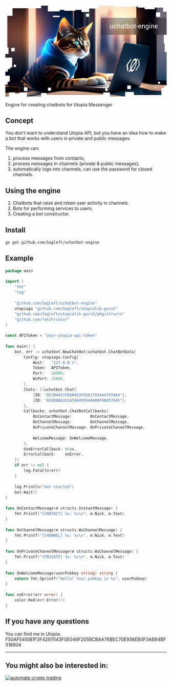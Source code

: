 
![logo](logo.jpg)

Engine for creating chatbots for Utopia Messenger

## Concept

You don't want to understand Utopia API, but you have an idea how to make a bot that works with users in private and public messages.

The engine can:

1. process messages from contacts;
2. process messages in channels (private & public messages);
3. automatically logs into channels, can use the password for closed channels.

## Using the engine

1. Chatbots that raise and retain user activity in channels.
2. Bots for performing services to users.
3. Creating a bot constructor.

## Install

```bash
go get github.com/Sagleft/uchatbot-engine
```

## Example

```go
package main

import (
	"fmt"
	"log"

	"github.com/Sagleft/uchatbot-engine"
	utopiago "github.com/Sagleft/utopialib-go/v2"
	"github.com/Sagleft/utopialib-go/v2/pkg/structs"
	"github.com/fatih/color"
)

const APIToken = "your-utopia-api-token"

func main() {
	bot, err := uchatbot.NewChatBot(uchatbot.ChatBotData{
		Config: utopiago.Config{
			Host:   "127.0.0.1",
			Token:  APIToken,
			Port:   20000,
			WsPort: 25000,
		},
		Chats: []uchatbot.Chat{
			{ID: "D53B4431FD604E2F0261792444797AA4"},
			{ID: "A59D8B62E1A59049564A4B0F8B457D45"},
		},
		Callbacks: uchatbot.ChatBotCallbacks{
			OnContactMessage:        OnContactMessage,
			OnChannelMessage:        OnChannelMessage,
			OnPrivateChannelMessage: OnPrivateChannelMessage,

			WelcomeMessage: OnWelcomeMessage,
		},
		UseErrorCallback: true,
		ErrorCallback:    onError,
	})
	if err != nil {
		log.Fatalln(err)
	}

	log.Println("bot started")
	bot.Wait()
}

func OnContactMessage(m structs.InstantMessage) {
	fmt.Printf("[CONTACT] %s: %s\n", m.Nick, m.Text)
}

func OnChannelMessage(m structs.WsChannelMessage) {
	fmt.Printf("[CHANNEL] %s: %s\n", m.Nick, m.Text)
}

func OnPrivateChannelMessage(m structs.WsChannelMessage) {
	fmt.Printf("[PRIVATE] %s: %s\n", m.Nick, m.Text)
}

func OnWelcomeMessage(userPubkey string) string {
	return fmt.Sprintf("Hello! Your pubkey is %s", userPubkey)
}

func onError(err error) {
	color.Red(err.Error())
}

```

## If you have any questions

You can find me in Utopia: F50AF5410B1F3F4297043F0E046F205BCBAA76BEC70E936EB0F3AB94BF316804

---

## You might also be interested in:

[![automate crypto trading](https://github.com/Sagleft/Sagleft/blob/master/matrixbot_github_banner_1.png?raw=true)](https://t.me/get_matrixbot?start=github_org)
